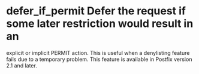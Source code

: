 # defer_if_permit Defer the request if some later restriction would result in an
explicit or implicit PERMIT action.  This is useful when a denylisting
feature fails due to a temporary problem.  This feature is available
in Postfix version 2.1 and later.  